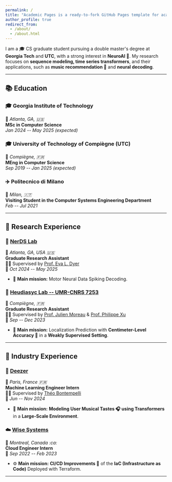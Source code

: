 ```yaml
---
permalink: /
title: "Academic Pages is a ready-to-fork GitHub Pages template for academic personal websites"
author_profile: true
redirect_from: 
  - /about/
  - /about.html
---
```



I am a :mortar_board: CS graduate student pursuing a double master's degree at **Georgia Tech** and **UTC**, with a strong interest in **NeuroAI :brain:**. My research focuses on **sequence modeling, time series transformers**, and their applications, such as **music recommendation 🎵** and **neural decoding**.  

---

## :books: Education  

### :mortar_board: Georgia Institute of Technology  
:round_pushpin: *Atlanta, GA, :us:*  
**MSc in Computer Science**  
*Jan 2024 -- May 2025 (expected)*  

### :mortar_board: University of Technology of Compiègne (UTC)  
:round_pushpin: *Compiègne, :fr:*  
**MEng in Computer Science**  
*Sep 2019 -- Jan 2025 (expected)*  

### :airplane: Politecnico di Milano  
:round_pushpin: *Milan, :it:*  
**Visiting Student in the Computer Systems Engineering Department**  
*Feb -- Jul 2021*  

---

## 🔬 Research Experience  

### :brain: [NerDS Lab](https://dyerlab.gatech.edu/)  
📍 *Atlanta, GA, USA :us:*  
**Graduate Research Assistant**  
👨‍🏫 Supervised by [Prof. Eva L. Dyer](https://scholar.google.com/citations?user=Sb_jcHcAAAAJ&hl)  
📅 *Oct 2024 -- May 2025*  
- 🚀 **Main mission:** Motor Neural Data Spiking Decoding.  

### 🤖 [Heudiasyc Lab -- UMR-CNRS 7253](https://www.hds.utc.fr/en/)  
📍 *Compiègne, :fr:*  
**Graduate Research Assistant**  
👨‍🏫 Supervised by [Prof. Julien Moreau](https://www.hds.utc.fr/~moreajul/dokuwiki/) & [Prof. Philippe Xu](https://perso.ensta-paris.fr/~philippe.xu/)  
📅 *Sep -- Dec 2023*  
- 📡 **Main mission:** Localization Prediction with **Centimeter-Level Accuracy 📍** in a **Weakly Supervised Setting**.  

---

## 💼 Industry Experience  

### 🎵 [Deezer](https://www.deezer.com/)  
📍 *Paris, France :fr:*  
**Machine Learning Engineer Intern**  
👨‍🏫 Supervised by [Théo Bontempelli](https://scholar.google.com/citations?user=7wlFpDwAAAAJ&hl)  
📅 *Jun -- Nov 2024*  
- 🚀 **Main mission:** **Modeling User Musical Tastes 🎧 using Transformers** in a **Large-Scale Environment**.  

### ☁️ [Wise Systems](https://www.wisesystems.com/)  
📍 *Montreal, Canada :ca:*  
**Cloud Engineer Intern**  
📅 *Sep 2022 -- Feb 2023*  
- ⚙️ **Main mission:** **CI/CD Improvements 🚀** of the **IaC (Infrastructure as Code)** Deployed with Terraform.  

---
<!-- 
## 📄 My Resume  
📥 [Download My Resume](https://github.com/AlexandreAndr/profile/raw/main/Alexandre_ANDRE_CV.pdf)   -->

